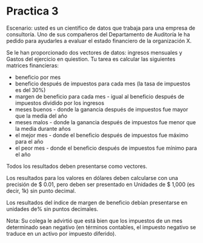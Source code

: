 # Practica 3
Escenario: usted es un científico de datos que trabaja para una empresa de consultoría.
Uno de sus compañeros del Departamento de Auditoría le ha pedido
para ayudarles a evaluar el estado financiero de la organización X.

Se le han proporcionado dos vectores de datos: ingresos mensuales y
Gastos del ejercicio en quiestion. Tu tarea es calcular
las siguientes matrices financieras:

- beneficio por mes
- beneficio después de impuestos para cada mes (la tasa de impuestos es del 30%)
- margen de beneficio para cada mes - igual al beneficio después de impuestos dividido por los ingresos
- meses buenos - donde la ganancia después de impuestos fue mayor que la media del año
- meses malos - donde la ganancia después de impuestos fue menor que la media durante años
- el mejor mes - donde el beneficio después de impuestos fue máximo para el año
- el peor mes - donde el beneficio después de impuestos fue mínimo para el año

Todos los resultados deben presentarse como vectores.

Los resultados para los valores en dólares deben calcularse con una precisión de $ 0.01, pero deben ser
presentado en Unidades de $ 1,000 (es decir, 1k) sin punto decimal.

Los resultados del índice de margen de beneficio debían presentarse en unidades de% sin
puntos decimales.

Nota: Su colega le advirtió que está bien que los impuestos de un mes determinado sean
negativo (en términos contables, el impuesto negativo se traduce en un activo por impuesto diferido).
